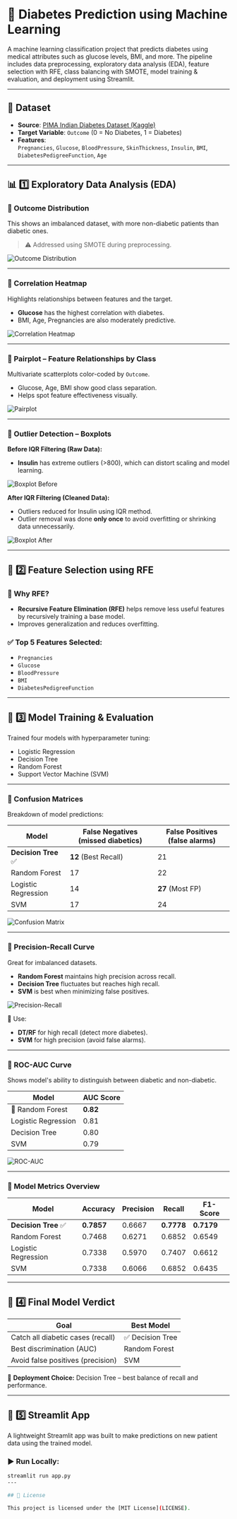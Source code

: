 # 🧠 Diabetes Prediction using Machine Learning

A machine learning classification project that predicts diabetes using medical attributes such as glucose levels, BMI, and more. The pipeline includes data preprocessing, exploratory data analysis (EDA), feature selection with RFE, class balancing with SMOTE, model training & evaluation, and deployment using Streamlit.

---

## 📁 Dataset

- **Source**: [PIMA Indian Diabetes Dataset (Kaggle)](https://www.kaggle.com/datasets/uciml/pima-indians-diabetes-database)
- **Target Variable**: `Outcome` (0 = No Diabetes, 1 = Diabetes)
- **Features**:  
  `Pregnancies`, `Glucose`, `BloodPressure`, `SkinThickness`, `Insulin`, `BMI`, `DiabetesPedigreeFunction`, `Age`

---

## 📊 1️⃣ Exploratory Data Analysis (EDA)

### 🔹 Outcome Distribution  
This shows an imbalanced dataset, with more non-diabetic patients than diabetic ones.
> ⚠️ Addressed using SMOTE during preprocessing.
  
![Outcome Distribution](images/OutcomeDistribution.png)

---

### 🔹 Correlation Heatmap  
Highlights relationships between features and the target.  
- **Glucose** has the highest correlation with diabetes.
- BMI, Age, Pregnancies are also moderately predictive.

![Correlation Heatmap](images/Heatplot.png)

---

### 🔹 Pairplot – Feature Relationships by Class  
Multivariate scatterplots color-coded by `Outcome`.  
- Glucose, Age, BMI show good class separation.
- Helps spot feature effectiveness visually.

![Pairplot](images/Pairplot.png)

---

### 🔹 Outlier Detection – Boxplots

**Before IQR Filtering (Raw Data):**  
- **Insulin** has extreme outliers (>800), which can distort scaling and model learning.

![Boxplot Before](images/Boxplot1.png)

**After IQR Filtering (Cleaned Data):**  
- Outliers reduced for Insulin using IQR method.
- Outlier removal was done **only once** to avoid overfitting or shrinking data unnecessarily.

![Boxplot After](images/Boxplot2.png)

---

## 🧪 2️⃣ Feature Selection using RFE

### 🔹 Why RFE?
- **Recursive Feature Elimination (RFE)** helps remove less useful features by recursively training a base model.
- Improves generalization and reduces overfitting.

### ✅ Top 5 Features Selected:
- `Pregnancies`
- `Glucose`
- `BloodPressure`
- `BMI`
- `DiabetesPedigreeFunction`

---

## 🧠 3️⃣ Model Training & Evaluation

Trained four models with hyperparameter tuning:
- Logistic Regression
- Decision Tree
- Random Forest
- Support Vector Machine (SVM)

---

### 🔹 Confusion Matrices  
Breakdown of model predictions:

| Model | False Negatives (missed diabetics) | False Positives (false alarms) |
|-------|------------------------------------|--------------------------------|
| **Decision Tree** ✅ | **12** (Best Recall) | 21 |
| Random Forest | 17 | 22 |
| Logistic Regression | 14 | **27** (Most FP) |
| SVM | 17 | 24 |

![Confusion Matrix](images/ConfusionMatrix.png)

---

### 🔹 Precision-Recall Curve  
Great for imbalanced datasets.

- **Random Forest** maintains high precision across recall.
- **Decision Tree** fluctuates but reaches high recall.
- **SVM** is best when minimizing false positives.

![Precision-Recall](images/PRCurve.png)

📌 Use:
- **DT/RF** for high recall (detect more diabetes).
- **SVM** for high precision (avoid false alarms).

---

### 🔹 ROC-AUC Curve  
Shows model's ability to distinguish between diabetic and non-diabetic.

| Model | AUC Score |
|-------|-----------|
| 🥇 Random Forest | **0.82** |
| Logistic Regression | 0.81 |
| Decision Tree | 0.80 |
| SVM | 0.79 |

![ROC-AUC](images/RocAuc.png)

---

### 🔹 Model Metrics Overview

| Model                | Accuracy | Precision | Recall | F1-Score |
|---------------------|----------|-----------|--------|----------|
| **Decision Tree** ✅ | **0.7857** | 0.6667    | **0.7778** | **0.7179** |
| Random Forest        | 0.7468   | 0.6271    | 0.6852 | 0.6549 |
| Logistic Regression  | 0.7338   | 0.5970    | 0.7407 | 0.6612 |
| SVM                  | 0.7338   | 0.6066    | 0.6852 | 0.6435 |


---

## 🏁 4️⃣ Final Model Verdict

| Goal                                | Best Model           |
|-------------------------------------|----------------------|
| Catch all diabetic cases (recall)   | ✅ Decision Tree      |
| Best discrimination (AUC)           | Random Forest        |
| Avoid false positives (precision)   | SVM                  |

🎯 **Deployment Choice:** Decision Tree – best balance of recall and performance.

---

## 🧪 5️⃣ Streamlit App

A lightweight Streamlit app was built to make predictions on new patient data using the trained model.

### ▶️ Run Locally:
```bash
streamlit run app.py
---

## 📝 License

This project is licensed under the [MIT License](LICENSE).
